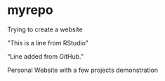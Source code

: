 # myrepo
Trying to create a website 

"This is a line from RStudio"

“Line added from GitHub.”

Personal Website with a few projects demonstration 
